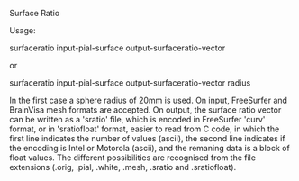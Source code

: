 Surface Ratio

Usage:
  
  surfaceratio input-pial-surface output-surfaceratio-vector
  
  or
  
  surfaceratio input-pial-surface output-surfaceratio-vector radius
  
  In the first case a sphere radius of 20mm is used.
  On input, FreeSurfer and BrainVisa mesh formats are accepted.
  On output, the surface ratio vector can be written as a 'sratio' file, which
  is encoded in FreeSurfer 'curv' format, or in 'sratiofloat' format, easier to read from
  C code, in which the first line indicates the number of values (ascii),
  the second line indicates if the encoding is Intel or Motorola (ascii), and the remaning
  data is a block of float values.
  The different possibilities are recognised from the file extensions (.orig, .pial, .white,
  .mesh, .sratio and .sratiofloat).
